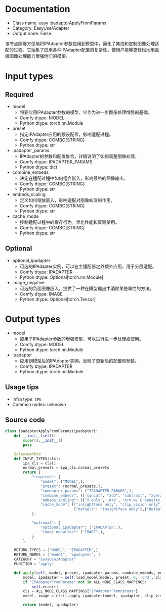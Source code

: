 
# Documentation
- Class name: easy ipadapterApplyFromParams
- Category: EasyUse/Adapter
- Output node: False

该节点能够方便地将IPAdapter参数应用到模型中，简化了集成和定制图像处理适配的过程。它抽象了应用各种IPAdapter配置的复杂性，使用户能够更轻松地用高级图像处理能力增强他们的模型。

# Input types
## Required
- model
    - 将要应用IPAdapter参数的模型。它作为进一步图像处理增强的基础。
    - Comfy dtype: MODEL
    - Python dtype: torch.nn.Module
- preset
    - 指定IPAdapter应用的预设配置，影响适配过程。
    - Comfy dtype: COMBO[STRING]
    - Python dtype: str
- ipadapter_params
    - IPAdapter的参数和配置集合，详细说明了如何调整图像处理。
    - Comfy dtype: IPADAPTER_PARAMS
    - Python dtype: dict
- combine_embeds
    - 决定在适配过程中如何组合嵌入，影响最终的图像输出。
    - Comfy dtype: COMBO[STRING]
    - Python dtype: str
- embeds_scaling
    - 定义如何缩放嵌入，影响适配对图像处理的作用。
    - Comfy dtype: COMBO[STRING]
    - Python dtype: str
- cache_mode
    - 控制适配过程中的缓存行为，优化性能和资源使用。
    - Comfy dtype: COMBO[STRING]
    - Python dtype: str
## Optional
- optional_ipadapter
    - 可选的IPAdapter实例，可以在主适配器之外额外应用，用于分层适配。
    - Comfy dtype: IPADAPTER
    - Python dtype: Optional[torch.nn.Module]
- image_negative
    - 可选的负面图像嵌入，提供了一种在模型输出中消除某些属性的方法。
    - Comfy dtype: IMAGE
    - Python dtype: Optional[torch.Tensor]

# Output types
- model
    - 应用了IPAdapter参数的增强模型，可以进行进一步处理或使用。
    - Comfy dtype: MODEL
    - Python dtype: torch.nn.Module
- ipadapter
    - 应用到模型后的IPAdapter实例，反映了更新后的配置和参数。
    - Comfy dtype: IPADAPTER
    - Python dtype: torch.nn.Module


## Usage tips
- Infra type: `CPU`
- Common nodes: unknown


## Source code
```python
class ipadapterApplyFromParams(ipadapter):
    def __init__(self):
        super().__init__()
        pass

    @classmethod
    def INPUT_TYPES(cls):
        ipa_cls = cls()
        normal_presets = ipa_cls.normal_presets
        return {
            "required": {
                "model": ("MODEL",),
                "preset": (normal_presets,),
                "ipadapter_params": ("IPADAPTER_PARAMS",),
                "combine_embeds": (["concat", "add", "subtract", "average", "norm average", "max", "min"],),
                "embeds_scaling": (['V only', 'K+V', 'K+V w/ C penalty', 'K+mean(V) w/ C penalty'],),
                "cache_mode": (["insightface only", "clip_vision only", "ipadapter only", "all", "none"],
                               {"default": "insightface only"},{"default":"none"}),
            },

            "optional": {
                "optional_ipadapter": ("IPADAPTER",),
                "image_negative": ("IMAGE",),
            }
        }

    RETURN_TYPES = ("MODEL", "IPADAPTER",)
    RETURN_NAMES = ("model", "ipadapter", )
    CATEGORY = "EasyUse/Adapter"
    FUNCTION = "apply"

    def apply(self, model, preset, ipadapter_params, combine_embeds, embeds_scaling, cache_mode, optional_ipadapter=None, image_negative=None,):
        model, ipadapter = self.load_model(model, preset, 0, 'CPU', clip_vision=None, optional_ipadapter=optional_ipadapter, cache_mode=cache_mode)
        if "IPAdapterFromParams" not in ALL_NODE_CLASS_MAPPINGS:
            self.error()
        cls = ALL_NODE_CLASS_MAPPINGS["IPAdapterFromParams"]
        model, image = cls().apply_ipadapter(model, ipadapter, clip_vision=None, combine_embeds=combine_embeds, embeds_scaling=embeds_scaling, image_negative=image_negative, ipadapter_params=ipadapter_params)

        return (model, ipadapter)

```
